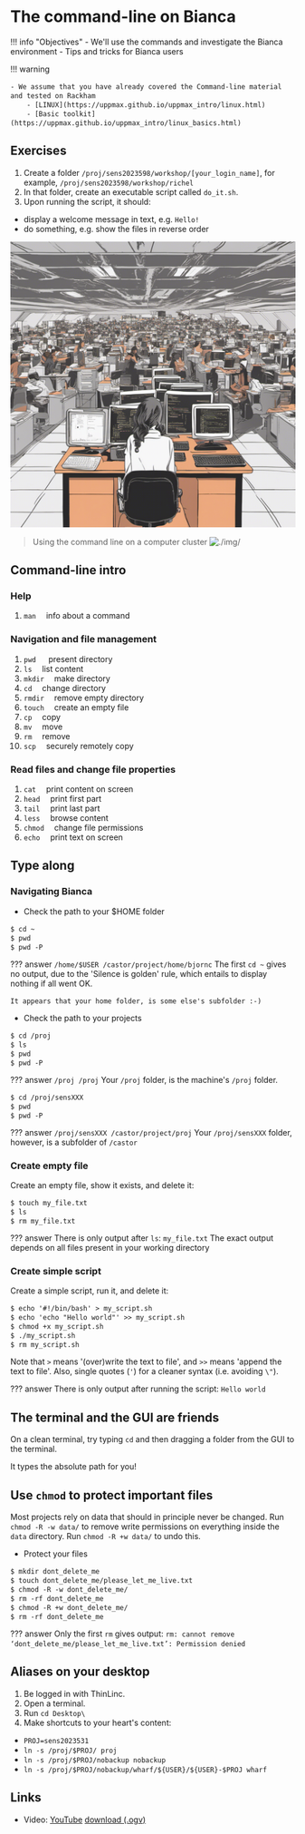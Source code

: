 # The command-line on Bianca

!!! info "Objectives"
    - We'll use the commands and investigate the Bianca environment
    - Tips and tricks for Bianca users

!!! warning

    - We assume that you have already covered the Command-line material and tested on Rackham
        - [LINUX](https://uppmax.github.io/uppmax_intro/linux.html)
        - [Basic toolkit](https://uppmax.github.io/uppmax_intro/linux_basics.html)

## Exercises

 1. Create a folder `/proj/sens2023598/workshop/[your_login_name]`,
    for example, `/proj/sens2023598/workshop/richel`
 2. In that folder, create an executable script called `do_it.sh`.
 3. Upon running the script, it should:
   * display a welcome message in text, e.g. `Hello!`
   * do something, e.g. show the files in reverse order

![Using the command line on a computer cluster](./img/610803_a_woman_using_the_command_line_on_a_computer_cluster.png)

> Using the command line on a computer cluster ![./img/](public_domain_88x31.png)

## Command-line intro

### Help

1. `man`  &emsp;info about a command
      
### Navigation and file management

1. `pwd`  &emsp; present directory
1. `ls`  &emsp;list content
1. `mkdir`  &emsp;make directory
1. `cd`  &emsp;change directory
1. `rmdir`  &emsp;remove empty directory
1. `touch` &emsp;create an empty file
1. `cp`  &emsp;copy
1. `mv`  &emsp;move
1. `rm`  &emsp;remove
1. `scp`  &emsp;securely remotely copy

### Read files and change file properties

1. `cat`  &emsp;print content on screen
1. `head`  &emsp;print first part
1. `tail`  &emsp;print last part
1. `less`  &emsp;browse content
1. `chmod`  &emsp;change file permissions
1. `echo`  &emsp;print text on screen

## Type along

### Navigating Bianca

- Check the path to your $HOME folder

```
$ cd ~
$ pwd
$ pwd -P
```

??? answer
    ```
    /home/$USER
    /castor/project/home/bjornc
    ```
    The first `cd ~` gives no output, due to the 'Silence is golden' rule,
    which entails to display nothing if all went OK.

    It appears that your home folder, is some else's subfolder :-)

- Check the path to your projects

```
$ cd /proj
$ ls
$ pwd
$ pwd -P
```

??? answer
    ```
    /proj
    /proj
    ```
    Your `/proj` folder, is the machine's `/proj` folder.

```
$ cd /proj/sensXXX
$ pwd
$ pwd -P
```
??? answer
    ```
    /proj/sensXXX
    /castor/project/proj
    ```
    Your `/proj/sensXXX` folder, however, is a subfolder of `/castor`

### Create empty file

Create an empty file, show it exists, and delete it:

```
$ touch my_file.txt
$ ls
$ rm my_file.txt
```

??? answer
    There is only output after `ls`:
    ```
    my_file.txt
    ```
    The exact output depends on all files present in your working directory

### Create simple script

Create a simple script, run it, and delete it:

```
$ echo '#!/bin/bash' > my_script.sh
$ echo 'echo "Hello world"' >> my_script.sh
$ chmod +x my_script.sh
$ ./my_script.sh
$ rm my_script.sh
```

Note that `>` means '(over)write the text to file',
and `>>` means 'append the text to file'. Also, single quotes (`'`)
for a cleaner syntax (i.e. avoiding `\"`).

??? answer
    There is only output after running the script:
    ```
    Hello world
    ```

## The terminal and the GUI are friends

On a clean terminal, try typing `cd` 
and then dragging a folder from the GUI to the terminal.

It types the absolute path for you!

## Use `chmod` to protect important files

Most projects rely on data that should in principle never be changed. 
Run `chmod -R -w data/` to remove write permissions 
on everything inside the `data` directory. 
Run `chmod -R +w data/` to undo this.

- Protect your files

```
$ mkdir dont_delete_me
$ touch dont_delete_me/please_let_me_live.txt
$ chmod -R -w dont_delete_me/
$ rm -rf dont_delete_me
$ chmod -R +w dont_delete_me/
$ rm -rf dont_delete_me
```

??? answer
    Only the first `rm` gives output:
    ```
    rm: cannot remove ‘dont_delete_me/please_let_me_live.txt’: Permission denied
    ```

## Aliases on your desktop

1. Be logged in with ThinLinc.
2. Open a terminal.
3. Run `cd Desktop\`
4. Make shortcuts to your heart's content:
  - `PROJ=sens2023531`
  - `ln -s /proj/$PROJ/ proj`
  - `ln -s /proj/$PROJ/nobackup nobackup`
  - `ln -s /proj/$PROJ/nobackup/wharf/${USER}/${USER}-$PROJ wharf`

## Links

 * Video: [YouTube](https://youtu.be/kjqLAx2bgJI) [download (.ogv)](https://richelbilderbeek.nl/uppmax_bianca_command_line.ogv)
